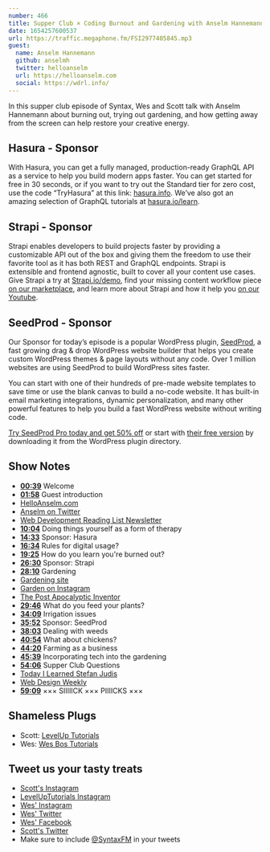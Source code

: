 ```yaml
---
number: 466
title: Supper Club × Coding Burnout and Gardening with Anselm Hannemann
date: 1654257600537
url: https://traffic.megaphone.fm/FSI2977405845.mp3
guest:
  name: Anselm Hannemann
  github: anselmh
  twitter: helloanselm
  url: https://helloanselm.com
  social: https://wdrl.info/
---
```


In this supper club episode of Syntax, Wes and Scott talk with Anselm Hannemann about burning out, trying out gardening, and how getting away from the screen can help restore your creative energy.

## Hasura - Sponsor

With Hasura, you can get a fully managed, production-ready GraphQL API as a service to help you build modern apps faster. You can get started for free in 30 seconds, or if you want to try out the Standard tier for zero cost, use the code “TryHasura” at this link: [hasura.info](https://hasura.info/freetrial). We’ve also got an amazing selection of GraphQL tutorials at [hasura.io/learn](https://hasura.io/learn).

## Strapi - Sponsor

Strapi enables developers to build projects faster by providing a customizable API out of the box and giving them the freedom to use their favorite tool as it has both REST and GraphQL endpoints. Strapi is extensible and frontend agnostic, built to cover all your content use cases. Give Strapi a try at [Strapi.io/demo](https://strapi.io/demo), find your missing content workflow piece [on our marketplace](https://market.strapi.io), and learn more about Strapi and how it help you [on our Youtube](https://www.youtube.com/c/Strapi).

## SeedProd - Sponsor

Our Sponsor for today’s episode is a popular WordPress plugin, [SeedProd](https://www.seedprod.com/), a fast growing drag & drop WordPress website builder that helps you create custom WordPress themes & page layouts without any code. Over 1 million websites are using SeedProd to build WordPress sites faster.

You can start with one of their hundreds of pre-made website templates to save time or use the blank canvas to build a no-code website. It has built-in email marketing integrations, dynamic personalization, and many other powerful features to help you build a fast WordPress website without writing code.

[Try SeedProd Pro today and get 50% off](https://www.seedprod.com/syntax/) or start with [their free version](https://wordpress.org/plugins/coming-soon/) by downloading it from the WordPress plugin directory.

## Show Notes

* **[00:39](#t=00:39)** Welcome
* **[01:58](#t=01:58)** Guest introduction
* [HelloAnselm.com](https://helloanselm.com)
* [Anselm on Twitter](https://twitter.com/helloanselm)
* [Web Development Reading List Newsletter](https://wdrl.info)
* **[10:04](#t=10:04)** Doing things yourself as a form of therapy
* **[14:33](#t=14:33)** Sponsor: Hasura
* **[16:34](#t=16:34)** Rules for digital usage?
* **[19:25](#t=19:25)** How do you learn you're burned out?
* **[26:30](#t=26:30)** Sponsor: Strapi
* **[28:10](#t=28:10)** Gardening
* [Gardening site](https://schaufelundgabel.de)
* [Garden on Instagram](https://www.instagram.com/schaufelgabel/)
* [The Post Apocalyptic Inventor](https://www.youtube.com/c/ThePostApocalypticInventor)
* **[29:46](#t=29:46)** What do you feed your plants?
* **[34:09](#t=34:09)** Irrigation issues
* **[35:52](#t=35:52)** Sponsor: SeedProd
* **[38:03](#t=38:03)** Dealing with weeds
* **[40:54](#t=40:54)** What about chickens?
* **[44:20](#t=44:20)** Farming as a business
* **[45:39](#t=45:39)** Incorporating tech into the gardening
* **[54:06](#t=54:06)** Supper Club Questions
* [Today I Learned Stefan Judis](https://www.stefanjudis.com/today-i-learned/)
* [Web Design Weekly](https://web-design-weekly.com)
* **[59:09](#t=59:09)** ××× SIIIIICK ××× PIIIICKS ×××

## Shameless Plugs

* Scott: [LevelUp Tutorials](https://leveluptutorials.com/tutorials/keystone-js/introduction)
* Wes: [Wes Bos Tutorials](https://wesbos.com/courses)

## Tweet us your tasty treats

* [Scott's Instagram](https://www.instagram.com/stolinski/)
* [LevelUpTutorials Instagram](https://www.instagram.com/LevelUpTutorials/)
* [Wes' Instagram](https://www.instagram.com/wesbos/)
* [Wes' Twitter](https://twitter.com/wesbos)
* [Wes' Facebook](https://www.facebook.com/wesbos.developer)
* [Scott's Twitter](https://twitter.com/stolinski)
* Make sure to include [@SyntaxFM](https://twitter.com/SyntaxFM) in your tweets
